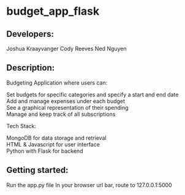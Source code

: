 # budget_app_flask

## Developers:
Joshua Kraayvanger
Cody Reeves
Ned Nguyen

## Description:
Budgeting Application where users can:

Set budgets for specific categories and specify a start and end date  
Add and manage expenses under each budget  
See a graphical representation of their spending  
Manage and keep track of all subscriptions  

Tech Stack:  

MongoDB for data storage and retrieval  
HTML & Javascript for user interface  
Python with Flask for backend  


## Getting started:
Run the app.py file
In your browser url bar, route to 127.0.0.1:5000

